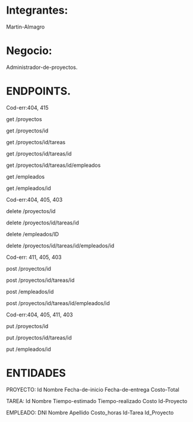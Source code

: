 # Integrantes:
Martin-Almagro

# Negocio:
Administrador-de-proyectos.


# ENDPOINTS. 
Cod-err:404, 415

get /proyectos 

get /proyectos/id 

get /proyectos/id/tareas 

get /proyectos/id/tareas/id

get /proyectos/id/tareas/id/empleados

get /empleados

get /empleados/id

Cod-err:404, 405, 403

delete /proyectos/id

delete /proyectos/id/tareas/id

delete /empleados/ID

delete /proyectos/id/tareas/id/empleados/id

Cod-err: 411, 405, 403

post /proyectos/id

post /proyectos/id/tareas/id

post /empleados/id

post /proyectos/id/tareas/id/empleados/id

Cod-err:404, 405, 411, 403

put /proyectos/id

put /proyectos/id/tareas/id

put /empleados/id

# ENTIDADES
PROYECTO:
Id
Nombre
Fecha-de-inicio
Fecha-de-entrega
Costo-Total

TAREA:
Id
Nombre
Tiempo-estimado
Tiempo-realizado
Costo
Id-Proyecto

EMPLEADO:
DNI
Nombre
Apellido
Costo_horas
Id-Tarea
Id_Proyecto
